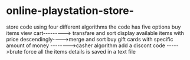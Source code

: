 # online-playstation-store-
store code using four different algorithms 
the code has five options 
buy items
view cart---------> transfare and sort
display available items with price descendingly---->merge and sort
buy gift cards with specific amount of money -------->casher algorithm
add a discont code ----->brute force
all the items details is saved in a text file 
